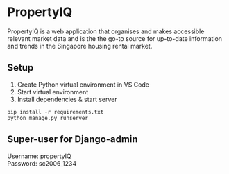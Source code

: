 # PropertyIQ

PropertyIQ is a web application that organises and makes accessible relevant market data and is the the go-to source for up-to-date information and trends in the Singapore housing rental market.

## Setup

1) Create Python virtual environment in VS Code 
2) Start virtual environment
3) Install dependencies & start server
```
pip install -r requirements.txt
python manage.py runserver
```

## Super-user for Django-admin
Username: propertyIQ    
Password: sc2006_1234

